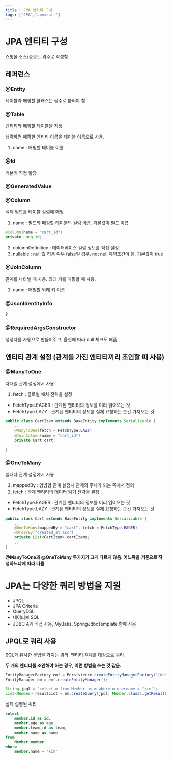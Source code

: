 ```yaml
---
title : JPA 엔티티 구성
tags: ["JPA","apexsoft"]
---
```


# JPA 엔티티 구성

쇼핑몰 소스/중요도 위주로 작성함

## 레퍼런스

### @Entity

테이블과 매핑할 클래스는 필수로 붙혀야 함

### @Table

엔티티와 매핑할 테이블을 지정

생략하면 매핑한 엔티티 이름을 테이블 이름으로 사용.

1. name : 매핑할 테이블 이름

### @Id

기본키 직접 할당

### @GeneratedValue

### @Column

객체 필드를 테이블 컬럼에 매핑

1. name : 필드와 매핑할 테이블의 컬럼 이름. 기본값이 필드 이름

```java java
@Column(name = "cart_id")
private Long id;
```

2. columnDefinition : 데이터베이스 컬럼 정보를 직접 설정.
3. nullable : null 값 허용 여부 false일 경우, not null 제약조건이 됨. 기본값이 true

### @JoinColumn

관계를 나타낼 때 사용. 외래 키를 매핑할 때 사용.

1. name : 매핑할 외래 키 이름

### @JsonIdentityInfo

?

### @RequiredArgsConstructor

생성자를 자동으로 만들어주고, 옵션에 따라 null 체크도 해줌

## 엔티티 관계 설정 (관계를 가진 엔티티끼리 조인할 때 사용)

### @ManyToOne

다대일 관계 설정에서 사용

1. fetch : 글로벌 페치 전략을 설정

- FetchType.EAGER : 관계된 엔티티의 정보를 미리 읽어오는 것
- FetchType.LAZY : 관계된 엔티티의 정보를 실제 요청하는 순간 가져오는 것

```java java
public class CartItem extends BaseEntity implements Serializable {
	..
  	@ManyToOne(fetch = FetchType.LAZY)
	@JoinColumn(name = "cart_id")
	private Cart cart;
  	..
}
```

### @OneToMany

일대다 관계 설정에서 사용

1. mappedBy : 양방향 관계 설정시 관계의 주체가 되는 쪽에서 정의
2. fetch : 관계 엔티티의 데이터 읽기 전략을 결정. 

- FetchType.EAGER : 관계된 엔티티의 정보를 미리 읽어오는 것
- FetchType.LAZY : 관계된 엔티티의 정보를 실제 요청하는 순간 가져오는 것

```java java
public class Cart extends BaseEntity implements Serializable {
	..
    @OneToMany(mappedBy = "cart", fetch = FetchType.EAGER)
    @OrderBy("created_at asc")
    private List<CartItem> cartItems;
    ..
}
```
**@ManyToOne과 @OneToMany 두가지가 크게 다르지 않음. 어느쪽을 기준으로 작성하느냐에 따라 다름**

# JPA는 다양한 쿼리 방법을 지원

* JPQL
* JPA Criteria
* QueryDSL
* 네이티브 SQL
* JDBC API 직접 사용, MyBatis, SpringJdbcTemplate 함께 사용

## JPQL로 쿼리 사용

SQL과 유사한 문법을 가지는 쿼리. 엔티티 객체를 대상으로 쿼리

**두 개의 엔티티를 조인해야 하는 경우, 이런 방법을 쓰는 것 같음.**

```java java
EntityManagerFactory emf = Persistence.createEntityManagerFactory("(db정보가 들어갈 듯?)");
EntityManager em = emf.createEntityManager();

String jpql = "select m from Member as m where m.username = 'kim'";
List<Member> resultList = em.createQuery(jpql, Member.class).getResultList();
```

실제 실행된 쿼리

```sql sql
select
	member.id as id,
	member.age as age
	member.team_id as team,
	member.name as name
from 
	Member member
where
	member.name = 'kim'
```